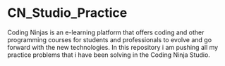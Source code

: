 # CN_Studio_Practice
Coding Ninjas is an e-learning platform that offers coding and other programming courses for students and professionals to evolve and go forward with the new technologies.
In this repository i am pushing all my practice problems that i have been solving in the Coding Ninja Studio.
